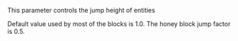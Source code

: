 This parameter controls the jump height of entities

Default value used by most of the blocks is 1.0.
The honey block jump factor is 0.5.